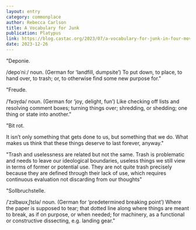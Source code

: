 ```yaml
---
layout: entry
category: commonplace
author: Rebecca Carlson
title: A Vocabulary for Junk
publication: Platypus
link: https://blog.castac.org/2023/07/a-vocabulary-for-junk-in-four-movements/
date: 2023-12-26
---
```


"Deponie.

/depoˈniː/ noun. (German for ‘landfill, dumpsite’) To put down, to place, to hand over, to trash; or, to otherwise find some new purpose for."

"Freude.

/ˈfʁɔʏ̯də/ noun. (German for ‘joy, delight, fun’) Like checking off lists and resolving comment boxes; turning things over; shredding, or shedding; one thing or state into another."

"Bit rot.

It isn’t only something that gets done to us, but something that we do. What makes us think that these things deserve to last forever, anyway."

"Trash and uselessness are related but not the same. Trash is problematic and needs to leave our ideological boundaries, useless things we still view in terms of former or potential use. They are not quite trash precisely because they are defined through their lack of use, which requires continuous evaluation not discarding from our thoughts"

"Sollbruchstelle.

/ˈzɔlbʁʊxˌʃtɛlə/ noun. (German for ‘predetermined breaking point’) Where the paper is supposed to tear; that dotted line along where things are meant to break, as if on purpose, or when needed; for machinery, as a functional or constructive dissecting, e.g. landing gear."
